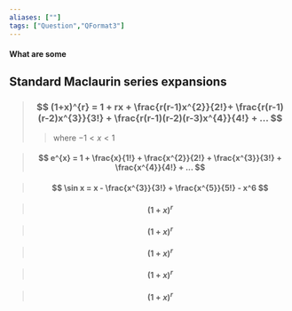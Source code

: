```yaml
---
aliases: [""]
tags: ["Question","QFormat3"]
---
```


#### What are some
## Standard Maclaurin series expansions

> ### $$ (1+x)^{r} = 1 + rx + \frac{r(r-1)x^{2}}{2!}+ \frac{r(r-1)(r-2)x^{3}}{3!} + \frac{r(r-1)(r-2)(r-3)x^{4}}{4!} + ... $$
>> where $-1<x<1$ 

> #### $$ e^{x} = 1 + \frac{x}{1!} + \frac{x^{2}}{2!} + \frac{x^{3}}{3!} + \frac{x^{4}}{4!} + ... $$ 

> #### $$ \sin x = x - \frac{x^{3}}{3!} + \frac{x^{5}}{5!} - x^6  $$ 

> #### $$ (1+x)^{r}  $$ 

> #### $$ (1+x)^{r}  $$ 

> #### $$ (1+x)^{r}  $$ 

> #### $$ (1+x)^{r}  $$ 

> #### $$ (1+x)^{r}  $$ 
